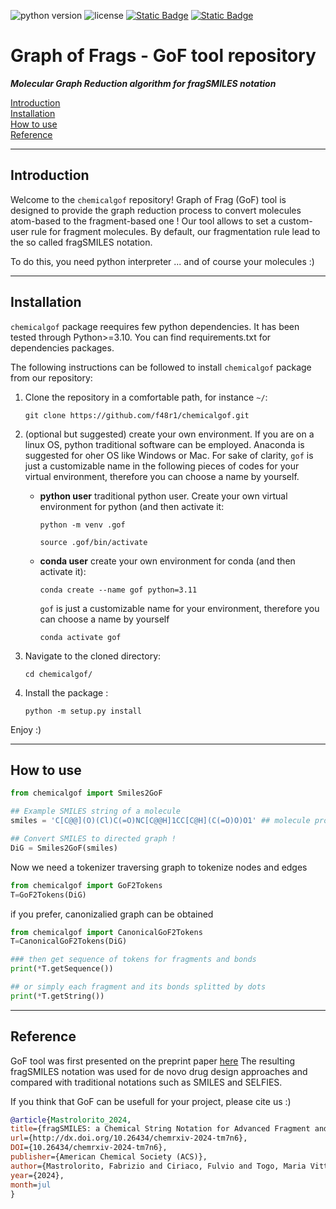 ![python version](https://img.shields.io/badge/python-3.10_|_3.11-white)
![license](https://img.shields.io/badge/license-MIT-orange)
[![Static Badge](https://img.shields.io/badge/ChemRxiv-10.26434/chemrxiv--2024-tm7n6)](https://doi.org/10.26434/chemrxiv-2024-tm7n6)
[![Static Badge](https://img.shields.io/badge/Data%20Zenodo-_10.5281/12713950-blue)](https://doi.org/10.5281/zenodo.12713950)

# Graph of Frags - GoF tool repository

***Molecular Graph Reduction algorithm for fragSMILES notation***

[Introduction](#introduction)\
[Installation](#installation)\
[How to use](#how-to-use)\
[Reference](#reference)

---

## Introduction

Welcome to the `chemicalgof` repository! Graph of Frag (GoF) tool is designed to provide the graph reduction process to convert molecules atom-based to the fragment-based one !
Our tool allows to set a custom-user rule for fragment molecules. By default, our fragmentation rule lead to the so called fragSMILES notation.

To do this, you need python interpreter ... and of course your molecules :)

---

## Installation

`chemicalgof` package reequires few python dependencies. It has been tested through Python>=3.10. You can find requirements.txt for dependencies packages.

The following instructions can be followed to install `chemicalgof` package from our repository:

1. Clone the repository in a comfortable path, for instance `~/`:

    ```shell
    git clone https://github.com/f48r1/chemicalgof.git
    ```

2. (optional but suggested) create your own environment. If you are on a linux OS, python traditional software can be employed. Anaconda is suggested for oher OS like Windows or Mac. For sake of clarity, `gof` is just a customizable name in the following pieces of codes for your virtual environment, therefore you can choose a name by yourself.
    - **python user** traditional python user. Create your own virtual environment for python (and then activate it:

        ```shell
        python -m venv .gof
        ```

        ```shell
        source .gof/bin/activate
        ```

    - **conda user** create your own environment for conda (and then activate it):

        ```shell
        conda create --name gof python=3.11
        ```

        `gof` is just a customizable name for your environment, therefore you can choose a name by yourself

        ```shell
        conda activate gof
        ```

3. Navigate to the cloned directory:

    ```shell
    cd chemicalgof/
    ```

4. Install the package :

    ```shell
    python -m setup.py install
    ```

Enjoy :)

---

## How to use

```python
from chemicalgof import Smiles2GoF

## Example SMILES string of a molecule
smiles = 'C[C@@](O)(Cl)C(=O)NC[C@@H]1CC[C@H](C(=O)O)O1' ## molecule provides chirality information

## Convert SMILES to directed graph !
DiG = Smiles2GoF(smiles)
```

Now we need a tokenizer traversing graph to tokenize nodes and edges

```python
from chemicalgof import GoF2Tokens
T=GoF2Tokens(DiG)
```

if you prefer, canonizalied graph can be obtained

```python
from chemicalgof import CanonicalGoF2Tokens
T=CanonicalGoF2Tokens(DiG)
```

```python
### then get sequence of tokens for fragments and bonds
print(*T.getSequence())

## or simply each fragment and its bonds splitted by dots
print(*T.getString())
```

---

## Reference

GoF tool was first presented on the preprint paper [here](https://doi.org/10.26434/chemrxiv-2024-tm7n6)
The resulting fragSMILES notation was used for de novo drug design approaches and compared with traditional notations such as SMILES and SELFIES.

If you think that GoF can be usefull for your project, please cite us :)

```bibtex
@article{Mastrolorito_2024, 
title={fragSMILES: a Chemical String Notation for Advanced Fragment and Chirality Representation}, 
url={http://dx.doi.org/10.26434/chemrxiv-2024-tm7n6}, 
DOI={10.26434/chemrxiv-2024-tm7n6}, 
publisher={American Chemical Society (ACS)}, 
author={Mastrolorito, Fabrizio and Ciriaco, Fulvio and Togo, Maria Vittoria and Gambacorta, Nicola and Trisciuzzi, Daniela and Altomare, Cosimo Damiano and Amoroso, Nicola and Grisoni, Francesca and Nicolotti, Orazio}, 
year={2024}, 
month=jul 
}
```
